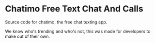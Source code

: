# Chatimo Free Text Chat And Calls

Source code for chatimo, the free chat texting app.

We know who's trending and who's not, this was made for developers to make out of their own.
